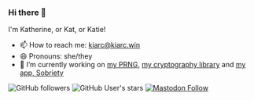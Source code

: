 ### Hi there 👋
I'm Katherine, or Kat, or Katie!
- 📫 How to reach me: <kiarc@kiarc.win>
- 😄 Pronouns: she/they
- 🔭 I’m currently working on [my PRNG](https://github.com/KiARC/CollatzRand), [my cryptography library](https://github.com/KiARC/ReasonablyEasyCryptography) and [my app, Sobriety](https://github.com/KiARC/Sobriety)

![GitHub followers](https://img.shields.io/github/followers/KiARC?style=social)
![GitHub User's stars](https://img.shields.io/github/stars/KiARC?style=social)
[![Mastodon Follow](https://img.shields.io/mastodon/follow/110228634376406064?domain=https%3A%2F%2Fglitch.kiarc.win&style=social)](https://glitch.kiarc.win/@kiarc)
